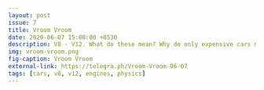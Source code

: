 ```yaml
---
layout: post
issue: 7
title: Vroom Vroom
date: 2020-06-07 15:00:00 +0530
description: V8 - V12. What do these mean? Why do only expensive cars mention this? We find out.
img: vroom-vroom.png
fig-caption: Vroom Vroom
external-link: https://telegra.ph/Vroom-Vroom-06-07
tags: [cars, v8, v12, engines, physics]
---
```

